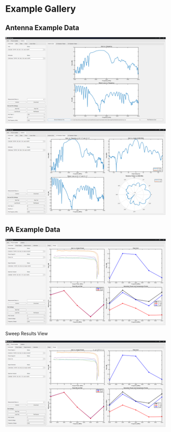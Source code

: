 # Example Gallery

## Antenna Example Data
<p align="center">
  <img src="./assets/Ant/demo_refAnt.png" width="720"/>
<p \>

<p align="center">
  <img src="./assets/Ant/demo_2Dpattern.png" width="720"/>
<p \>
 

## PA Example Data
<p align="center">
  <img src="./assets/PA/demo_single.png" width="720"/>
<p \>

Sweep Results View
<p align="center">
  <img src="./assets/PA/demo_sweep.png" width="720"/>
<p \>

